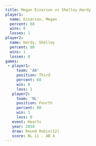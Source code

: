 ```yaml
---
title: Megan Einarson vs Shelley Hardy
player1:               
  name: Einarson, Megan
  percent: 68          
  wins: 0              
  losses: 1            
player2:               
  name: Hardy, Shelley 
  percent: 80          
  wins: 1              
  losses: 0            
games:
 - player1:         
     team: 'AB'     
     position: Third
     percent: 68    
     win: 0         
     loss: 1        
   player2:          
     team: 'NL'      
     position: Fourth
     percent: 80     
     win: 1          
     loss: 0         
   event: Hearts        
   year: 2010           
   draw: Round Robin(12)
   score: NL 11 - AB 4  
---
```

